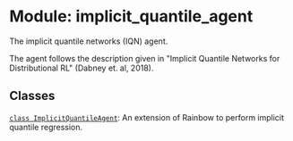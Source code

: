 <div itemscope itemtype="http://developers.google.com/ReferenceObject">
<meta itemprop="name" content="implicit_quantile_agent" />
<meta itemprop="path" content="Stable" />
</div>

# Module: implicit_quantile_agent

The implicit quantile networks (IQN) agent.

The agent follows the description given in "Implicit Quantile Networks for
Distributional RL" (Dabney et. al, 2018).

## Classes

[`class ImplicitQuantileAgent`](./implicit_quantile_agent/ImplicitQuantileAgent.md):
An extension of Rainbow to perform implicit quantile regression.
